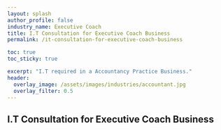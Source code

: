 ```yaml
---
layout: splash 
author_profile: false 
industry_name: Executive Coach
title: I.T Consultation for Executive Coach Business
permalink: /it-consultation-for-executive-coach-business

toc: true
toc_sticky: true

excerpt: "I.T required in a Accountancy Practice Business."
header:
  overlay_image: /assets/images/industries/accountant.jpg
  overlay_filter: 0.5 
---
```


## I.T Consultation for Executive Coach Business